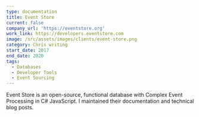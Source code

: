 ```yaml
---
type: documentation
title: Event Store
current: false
company_url: 'https://eventstore.org'
work_link: https://developers.eventstore.com
image: /src/assets/images/clients/event-store.png
category: Chris writing
start_date: 2017
end_date: 2020
tags:
  - Databases
  - Developer Tools
  - Event Sourcing
---
```


Event Store is an open-source, functional database with Complex Event Processing in C# JavaScript. I maintained their documentation and technical blog posts.
